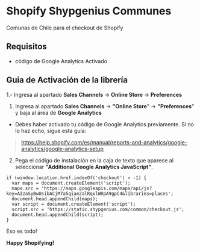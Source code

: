 # Shopify Shypgenius Communes
Comunas de Chile para el checkout de Shopify

## Requisitos
* código de Google Analytics Activado

## Guia de Activación de la librería
1.- Ingresa al apartado **Sales Channels** -> **Online Store** -> **Preferences**

1. Ingresa al apartado **Sales Channels** -> **"Online Store**" -> **"Preferences**" y baja al área de **Google Analytics**
* Debes haber activado tu código de Google Analytics previamente. Si no lo haz echo, sigue esta guía:
> https://help.shopify.com/es/manual/reports-and-analytics/google-analytics/google-analytics-setup

2. Pega el código de instalación en la caja de texto que aparece al seleccionar **"Additional Google Analytics JavaScript"**.

```
if (window.location.href.indexOf('checkout') > -1) {
  var maps = document.createElement('script');
  maps.src = 'https://maps.googleapis.com/maps/api/js?key=AIzaSyBwUsibACjM7a5qiae2alRqxlWRpA9gpC4&libraries=places';
  document.head.appendChild(maps);
  var script = document.createElement('script');
  script.src = 'https://static.shypgenius.com/common/checkout.js';
  document.head.appendChild(script);
}
```

Eso es todo!

**Happy Shopifying!**
